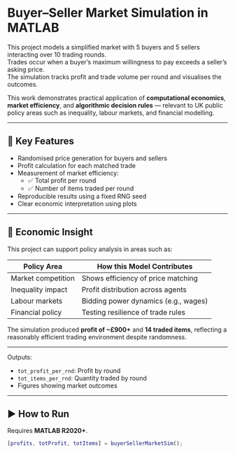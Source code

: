 # Buyer–Seller Market Simulation in MATLAB

This project models a simplified market with 5 buyers and 5 sellers interacting over 10 trading rounds.  
Trades occur when a buyer’s maximum willingness to pay exceeds a seller’s asking price.  
The simulation tracks profit and trade volume per round and visualises the outcomes.

This work demonstrates practical application of **computational economics**, **market efficiency**, and **algorithmic decision rules** — relevant to UK public policy areas such as inequality, labour markets, and financial modelling.

---

## 📌 Key Features

- Randomised price generation for buyers and sellers
- Profit calculation for each matched trade
- Measurement of market efficiency:
  - ✅ Total profit per round
  - ✅ Number of items traded per round
- Reproducible results using a fixed RNG seed
- Clear economic interpretation using plots

---

## 🧠 Economic Insight

This project can support policy analysis in areas such as:

| Policy Area | How this Model Contributes |
|------------|---------------------------|
| Market competition | Shows efficiency of price matching |
| Inequality impact | Profit distribution across agents |
| Labour markets | Bidding power dynamics (e.g., wages) |
| Financial policy | Testing resilience of trade rules |

The simulation produced **profit of ~£900+** and **14 traded items**, reflecting a reasonably efficient trading environment despite randomness.

---

Outputs:
- `tot_profit_per_rnd`: Profit by round
- `tot_items_per_rnd`: Quantity traded by round
- Figures showing market outcomes

---

## ▶️ How to Run

Requires **MATLAB R2020+**.

```matlab
[profits, totProfit, totItems] = buyerSellerMarketSim();
